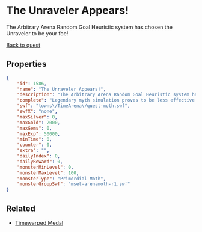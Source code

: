 # The Unraveler Appears!

The Arbitrary Arena Random Goal Heuristic system has chosen the Unraveler to be your foe!

[Back to quest](../quests.md)

## Properties

```json
{
    "id": 1586,
    "name": "The Unraveler Appears!",
    "description": "The Arbitrary Arena Random Goal Heuristic system has chosen the Unraveler to be your foe!",
    "complete": "Legendary myth simulation proves to be less effective than anticipated. You hear that? That means more work for me, you ungrateful-",
    "swf": "towns\/TimeArena\/quest-moth.swf",
    "swfX": "none",
    "maxSilver": 0,
    "maxGold": 2000,
    "maxGems": 0,
    "maxExp": 50000,
    "minTime": 0,
    "counter": 0,
    "extra": "",
    "dailyIndex": 0,
    "dailyReward": 0,
    "monsterMinLevel": 0,
    "monsterMaxLevel": 100,
    "monsterType": "Primordial Moth",
    "monsterGroupSwf": "mset-arenamoth-r1.swf"
}
```

## Related

- [Timewarped Medal](../items/18514-timewarped-medal.md)

